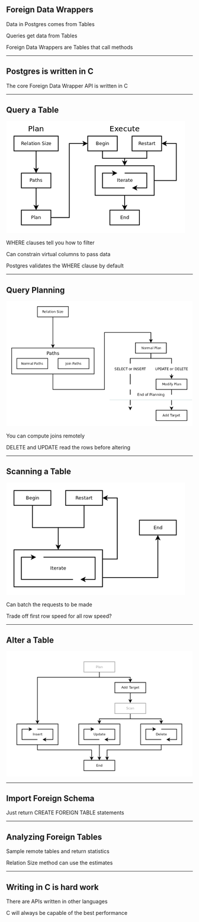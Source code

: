 ##  Foreign Data Wrappers

Data in Postgres comes from Tables

Queries get data from Tables

Foreign Data Wrappers are Tables that call methods

---

##  Postgres is written in C

The core Foreign Data Wrapper API is written in C

---

##  Query a Table

![Query Flow Chart](resources/fdw-query.png)

WHERE clauses tell you how to filter

Can constrain virtual columns to pass data

Postgres validates the WHERE clause by default

---

##  Query Planning

![Plan Flow Chart](resources/fdw-plan.png)

You can compute joins remotely

DELETE and UPDATE read the rows before altering

---

##  Scanning a Table

![Scan Flow Chart](resources/fdw-scan.png)

Can batch the requests to be made

Trade off first row speed for all row speed?

---

##  Alter a Table

![Alter Flow Chart](resources/fdw-alter.png)

---

##  Import Foreign Schema

Just return CREATE FOREIGN TABLE statements

---

##  Analyzing Foreign Tables

Sample remote tables and return statistics

Relation Size method can use the estimates

---

##  Writing in C is hard work

There are APIs written in other languages

C will always be capable of the best performance

